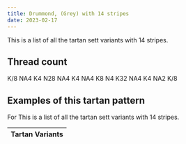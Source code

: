 ```yaml
---
title: Drummond, (Grey) with 14 stripes
date: 2023-02-17
---
```

This is a list of all the tartan sett variants with 14 stripes.

## Thread count
K/8 NA4 K4 N28 NA4 K4 NA4 K8 N4 K32 NA4 K4 NA2 K/8

## Examples of this tartan pattern
For This is a list of all the tartan sett variants with 14 stripes.

| Tartan Variants |
|---------------|
